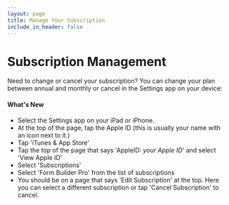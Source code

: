 ```yaml
---
layout: page
title: Manage Your Subscription
include_in_header: false
---
```


# Subscription Management
Need to change or cancel your subscription?  You can change your plan between annual and monthly or cancel in the Settings app on your device:

#### What's New
- Select the Settings app on your iPad or iPhone.
- At the top of the page, tap the Apple ID (this is usually your name with an icon next to it.)
- Tap 'iTunes & App Store'
- Tap the top of the page that says 'AppleID: *your Apple ID*' and select 'View Apple ID'
- Select 'Subscriptions'
- Select 'Form Builder Pro' from the list of subscriptions
- You should be on a page that says 'Edit Subscription' at the top.  Here you can select a different subscription or tap 'Cancel Subscription' to cancel.

<br>
